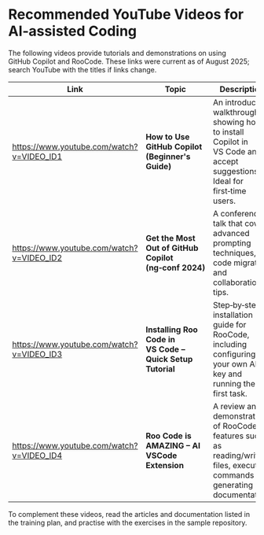 # Recommended YouTube Videos for AI‑assisted Coding

The following videos provide tutorials and demonstrations on using GitHub Copilot and RooCode. These links were current as of August 2025; search YouTube with the titles if links change.

| Link | Topic | Description |
|----|------|-------------|
| https://www.youtube.com/watch?v=VIDEO_ID1 | **How to Use GitHub Copilot (Beginner's Guide)** | An introductory walkthrough showing how to install Copilot in VS Code and accept suggestions. Ideal for first‑time users. |
| https://www.youtube.com/watch?v=VIDEO_ID2 | **Get the Most Out of GitHub Copilot (ng‑conf 2024)** | A conference talk that covers advanced prompting techniques, code migration and collaboration tips. |
| https://www.youtube.com/watch?v=VIDEO_ID3 | **Installing Roo Code in VS Code – Quick Setup Tutorial** | Step‑by‑step installation guide for RooCode, including configuring your own API key and running the first task. |
| https://www.youtube.com/watch?v=VIDEO_ID4 | **Roo Code is AMAZING – AI VSCode Extension** | A review and demonstration of RooCode’s features such as reading/writing files, executing commands and generating documentation. |

To complement these videos, read the articles and documentation listed in the training plan, and practise with the exercises in the sample repository.